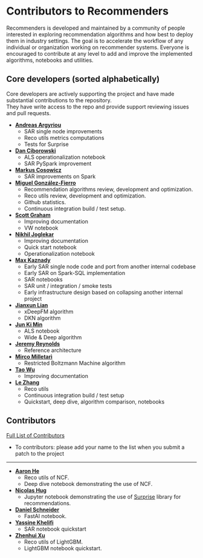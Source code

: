 Contributors to Recommenders 
============================
Recommenders is developed and maintained by a community of people interested in exploring recommendation algorithms and how best to deploy them in industry settings. The goal is to accelerate the workflow of any individual or organization working on recommender systems. Everyone is encouraged to contribute at any level to add and improve the implemented algorithms, notebooks and utilities. 

Core developers (sorted alphabetically)
----------------------------------
Core developers are actively supporting the project and have made substantial contributions to the repository.<br>
They have write access to the repo and provide support reviewing issues and pull requests.

* **[Andreas Argyriou](https://github.com/anargyri)**
    * SAR single node improvements
    * Reco utils metrics computations
    * Tests for Surprise
* **[Dan Ciborowski](https://github.com/dciborow)**
    * ALS operationalization notebook
    * SAR PySpark improvement
* **[Markus Cosowicz](https://github.com/eisber)**
    * SAR improvements on Spark
* **[Miguel González-Fierro](https://github.com/miguelfierro)**
    * Recommendation algorithms review, development and optimization.
    * Reco utils review, development and optimization.
    * Github statistics.
    * Continuous integration build / test setup.
* **[Scott Graham](https://github.com/gramhagen)**
    * Improving documentation
    * VW notebook
* **[Nikhil Joglekar](https://github.com/nikhilrj)**
    * Improving documentation
    * Quick start notebook
    * Operationalization notebook
* **[Max Kaznady](https://github.com/maxkazmsft)**
    * Early SAR single node code and port from another internal codebase
    * Early SAR on Spark-SQL implementation
    * SAR notebooks
    * SAR unit / integration / smoke tests
    * Early infrastructure design based on collapsing another internal project
* **[Jianxun Lian](https://github.com/Leavingseason)**
    * xDeepFM algorithm
    * DKN algorithm
* **[Jun Ki Min](https://github.com/loomlike)**
    * ALS notebook
    * Wide & Deep algorithm
* **[Jeremy Reynolds](https://github.com/jreynolds01)**
    * Reference architecture
* **[Mirco Milletarì](https://github.com/WessZumino)**
    * Restricted Boltzmann Machine algorithm
* **[Tao Wu](https://github.com/wutao)**
    * Improving documentation
* **[Le Zhang](https://github.com/yueguoguo)**
    * Reco utils
    * Continuous integration build / test setup
    * Quickstart, deep dive, algorithm comparison, notebooks


Contributors
------------
[Full List of Contributors](https://github.com/Microsoft/Recommenders/graphs/contributors)
- To contributors: please add your name to the list when you submit a patch to the project
---

* **[Aaron He](https://github.com/AaronHeee)**
    * Reco utils of NCF.
    * Deep dive notebook demonstrating the use of NCF.
* **[Nicolas Hug](https://github.com/NicolasHug)**
    * Jupyter notebook demonstrating the use of [Surprise](https://github.com/NicolasHug/Surprise) library for recommendations.
* **[Daniel Schneider](https://github.com/danielsc)**
   * FastAI notebook.
* **[Yassine Khelifi](https://github.com/datashinobi)**
    * SAR notebook quickstart
* **[Zhenhui Xu](https://github.com/motefly)**
    * Reco utils of LightGBM.
    * LightGBM notebook quickstart.
